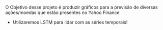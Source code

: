  O Objetivo desse projeto é produzir gráficos para a previsão de diversas ações/moedas que estão presentes no Yahoo Finance
- Utilizaremos LSTM para lidar com as séries temporais!
